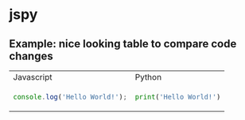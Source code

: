 # jspy


## Example: nice looking table to compare code changes

<table>
<tr>
<td> Javascript </td> <td> Python </td>
</tr>
<tr>
<td>

```javascript
console.log('Hello World!');
```

</td>
<td>
    
```python
print('Hello World!')
```
</td>
</tr>
</table>
